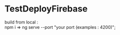 # TestDeployFirebase


build from local :  
npm i => ng serve --port "your port (examples : 4200)";
